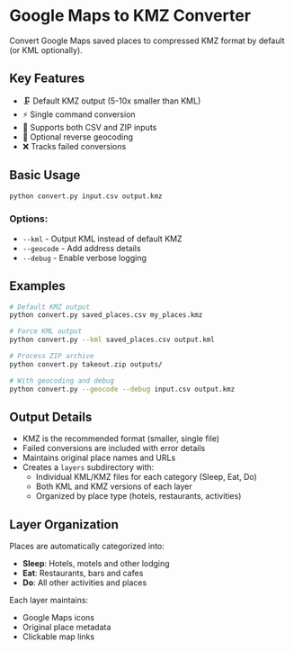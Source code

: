 # Google Maps to KMZ Converter

Convert Google Maps saved places to compressed KMZ format by default (or KML optionally).

## Key Features

- 🗜️ Default KMZ output (5-10x smaller than KML)
- ⚡ Single command conversion
- 🔄 Supports both CSV and ZIP inputs
- 📍 Optional reverse geocoding
- ❌ Tracks failed conversions

## Basic Usage

```bash
python convert.py input.csv output.kmz
```

### Options:
- `--kml` - Output KML instead of default KMZ
- `--geocode` - Add address details
- `--debug` - Enable verbose logging

## Examples

```bash
# Default KMZ output
python convert.py saved_places.csv my_places.kmz

# Force KML output
python convert.py --kml saved_places.csv output.kml

# Process ZIP archive
python convert.py takeout.zip outputs/

# With geocoding and debug
python convert.py --geocode --debug input.csv output.kmz
```

## Output Details

- KMZ is the recommended format (smaller, single file)
- Failed conversions are included with error details
- Maintains original place names and URLs
- Creates a `layers` subdirectory with:
  - Individual KML/KMZ files for each category (Sleep, Eat, Do)
  - Both KML and KMZ versions of each layer
  - Organized by place type (hotels, restaurants, activities)

## Layer Organization

Places are automatically categorized into:
- **Sleep**: Hotels, motels and other lodging
- **Eat**: Restaurants, bars and cafes
- **Do**: All other activities and places

Each layer maintains:
- Google Maps icons
- Original place metadata
- Clickable map links